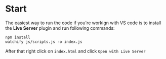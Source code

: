 # Start

The easiest way to run the code if you're workign with VS code is to install the **Live Server** plugin and run following commands:

```
npm install
watchify js/scripts.js -o index.js
```

After that right click on `index.html` and click `Open with Live Server`
